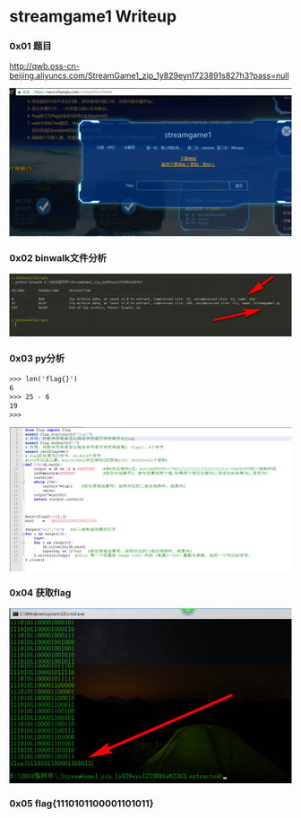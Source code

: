# streamgame1 Writeup




### 0x01 题目
http://qwb.oss-cn-beijing.aliyuncs.com/StreamGame1_zip_1y829eyn1723891s827h3?pass=null

![](./01-file-down.png)
### 0x02 binwalk文件分析
![](./02file-py.png)
### 0x03 py分析
```
>>> len('flag{}')
6
>>> 25 - 6
19
>>>
```

![](./03file.jpg)
### 0x04 获取flag
![](./04file-flag.png)
### 0x05 flag{1110101100001101011}
